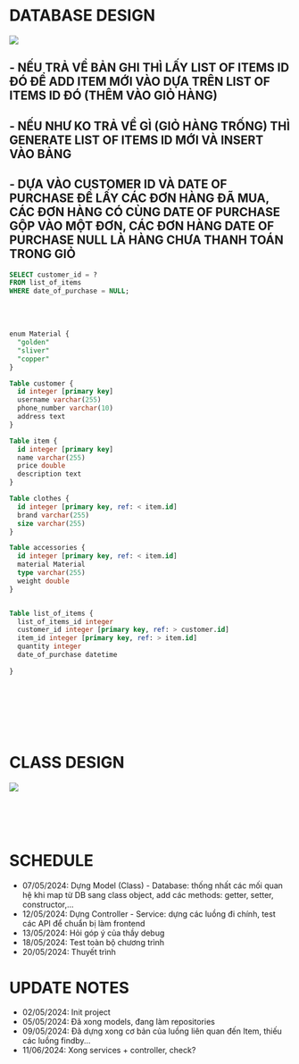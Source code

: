 
<h1>DATABASE DESIGN</h1>
<image src="Design/db.png"></image>

<h2>- NẾU TRẢ VỀ BẢN GHI THÌ LẤY LIST OF ITEMS ID ĐÓ ĐỂ ADD ITEM MỚI VÀO DỰA TRÊN LIST OF ITEMS ID ĐÓ (THÊM VÀO GIỎ HÀNG)</h2>
<h2>- NẾU NHƯ KO TRẢ VỀ GÌ (GIỎ HÀNG TRỐNG) THÌ GENERATE LIST OF ITEMS ID MỚI VÀ INSERT VÀO BẢNG</h2>
<h2>- DỰA VÀO CUSTOMER ID VÀ DATE OF PURCHASE ĐỂ LẤY CÁC ĐƠN HÀNG ĐÃ MUA, CÁC ĐƠN HÀNG CÓ CÙNG DATE OF PURCHASE GỘP VÀO MỘT ĐƠN, CÁC ĐƠN HÀNG DATE OF PURCHASE NULL LÀ HÀNG CHƯA THANH TOÁN TRONG GIỎ</h2>

```sql
SELECT customer_id = ? 
FROM list_of_items
WHERE date_of_purchase = NULL;
```
<br/>
<br/>

```sql
enum Material {
  "golden" 
  "sliver"
  "copper"
}

Table customer {
  id integer [primary key]
  username varchar(255)
  phone_number varchar(10)
  address text
}

Table item {
  id integer [primary key]
  name varchar(255)
  price double
  description text
}

Table clothes {
  id integer [primary key, ref: < item.id]
  brand varchar(255)
  size varchar(255)
}

Table accessories {
  id integer [primary key, ref: < item.id]
  material Material
  type varchar(255)
  weight double
}


Table list_of_items {
  list_of_items_id integer
  customer_id integer [primary key, ref: > customer.id]
  item_id integer [primary key, ref: > item.id]
  quantity integer
  date_of_purchase datetime
  
}
```

<br/>
<br/>
<br/>
<br/>
<br/>

<h1>CLASS DESIGN</h1>
<image src="Design/classDesign.png"></image>


<br/>
<br/>
<br/>
<br/>
<br/>

<h1>SCHEDULE</h1>
<ul>
    <li>07/05/2024: Dựng Model (Class) - Database: thống nhất các mối quan hệ khi map từ DB sang class object, add các methods: getter, setter, constructor,...</li>
    <li>12/05/2024: Dựng Controller - Service: dựng các luồng đi chính, test các API để chuẩn bị làm frontend</li>
    <li>13/05/2024: Hỏi góp ý của thầy debug</li>
    <li>18/05/2024: Test toàn bộ chương trình</li>
    <li>20/05/2024: Thuyết trình</li>
</ul>

<h1>UPDATE NOTES</h1>
<ul>
    <li>02/05/2024: Init project</li>
    <li>05/05/2024: Đã xong models, đang làm repositories</li>
    <li>09/05/2024: Đã dựng xong cơ bản của luồng liên quan đến Item, thiếu các luồng findby...</li>
    <li>11/06/2024: Xong services + controller, check? </li>
</ul>
